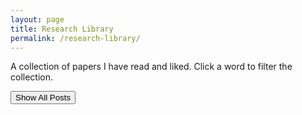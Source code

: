 ```yaml
---
layout: page
title: Research Library
permalink: /research-library/
---
```


A collection of papers I have read and liked.
Click a word to filter the collection.


<script>
  // Load the precomputed word-to-posts map
  const wordToPostsMap = {{ site.data.wordToPostsMap | jsonify }};

  var postsData = [
    {% for post in site.categories.research %}
      {
        "title": "{{ post.title | escape | replace: '&amp;', '&' | replace: '&lt;', '<' | replace: '&gt;', '>' | replace: '&quot;', '"' | replace: '&#39;', "'" }}",
        "url": "{{ post.url | absolute_url }}",
        "date": "{{ post.date | date: '%B %d, %Y' }}",
        "summary": "{{ post.summary | escape | strip_newlines | replace: '&amp;', '&' | replace: '&lt;', '<' | replace: '&gt;', '>' | replace: '&quot;', '"' | replace: '&#39;', "'" }}"
      },
    {% endfor %}
  ];


function displayAllPosts() {
  document.querySelectorAll('#word-cloud span').forEach(el => el.classList.remove('clicked-word'));
  const postsContainer = document.getElementById('posts-container');
  if (!postsContainer) return;
  postsContainer.innerHTML = ''; // Clear previous content

  const listElement = document.createElement('ul');
  postsData.forEach(post => {
    const postItem = document.createElement('li');
    
    const postLink = document.createElement('a');
    postLink.href = post.url;
    postLink.innerText = post.title;
    postLink.target = "_blank"; // open in new tab
    
    const postDate = document.createElement('div');
    postDate.innerText = post.date;
    postDate.className = 'date-italic';
    
    const postSummary = document.createElement('div');
    postSummary.innerText = post.summary;

    postItem.appendChild(postLink);
    postItem.appendChild(document.createElement('br'));
    postItem.appendChild(postDate);
    postItem.appendChild(postSummary);
    postItem.appendChild(document.createElement('br'));
    
    listElement.appendChild(postItem);
  });
  postsContainer.appendChild(listElement);
}

document.addEventListener('DOMContentLoaded', function() {
  // Convert wordToPostsMap to an array of [word, posts] pairs
  const wordPostsPairs = Object.keys(wordToPostsMap).map(word => [word, wordToPostsMap[word]]);

  // Sort the pairs by the number of posts in descending order and keep only the top k
  const cloudSize = 80
  const topWords = wordPostsPairs.sort((a, b) => b[1].length - a[1].length).slice(0, cloudSize);

  const wordCloudContainer = document.getElementById('word-cloud');
  wordCloudContainer.innerHTML = ''; // Clear previous word cloud, if any

  // Assuming topWords is sorted by frequency, descending
  const maxFrequency = topWords[0][1].length; // The frequency of the most common word
  const minFrequency = topWords[topWords.length - 1][1].length; // The frequency of the least common word

  topWords.forEach(([word, posts]) => {
    const frequency = posts.length;
    const basefontsize = 16
    const scale = (frequency - minFrequency) / (maxFrequency - minFrequency);
    const fontSize = basefontsize + (scale * basefontsize); // 16px is the base size, and we scale up to double this size

    const wordElement = document.createElement('span');
    wordElement.style.fontSize = `${fontSize}px`; // Set the dynamically calculated font size
    wordElement.innerText = word;
    wordElement.style.cursor = 'pointer';
    wordElement.style.color = getRandomColor();
    wordElement.title = `Frequency: ${frequency}`;
    wordElement.onclick = function() {
      displayPostsForWord(word); 
      document.querySelectorAll('#word-cloud span').forEach(el => el.classList.remove('clicked-word'));
      this.classList.add('clicked-word');
      };
    wordCloudContainer.appendChild(wordElement);
    wordCloudContainer.appendChild(document.createTextNode(' ')); // For spacing
  });

  displayAllPosts(); // Initially show all posts
});

function getRandomColor() {
    // Generate a random hue from 0 to 360
    const hue = Math.floor(Math.random() * 360);
    // Set saturation to 100% and lightness to 50% for vivid colors
    return `hsl(${hue}, 100%, 40%)`;
}

function displayPostsForWord(word) {
  const postsContainer = document.getElementById('posts-container');
  if (!postsContainer) return;
  postsContainer.innerHTML = ''; // Clear previous content
  
  let relatedPosts = wordToPostsMap[word];
  if (relatedPosts && relatedPosts.length > 0) {
    // Sort posts by date
    relatedPosts = relatedPosts.sort((a, b) => {
      // Assuming the date is in a format like "5 Jun 2017"
      const dateA = new Date(a.date);
      const dateB = new Date(b.date);
      return dateB - dateA; // Sort in descending order (newest first)
    });

    const listElement = document.createElement('ul');
    relatedPosts.forEach(post => {
      const postItem = document.createElement('li');
      
      const postLink = document.createElement('a');
      postLink.href = post.url;
      postLink.innerText = post.title;
      postLink.target = "_blank"; // open in new tab
      
      const postDate = document.createElement('div');
      postDate.innerText = post.date;
      postDate.className = 'date-italic';
      
      const postSummary = document.createElement('div');
      postSummary.innerText = post.summary;

      postItem.appendChild(postLink);
      postItem.appendChild(document.createElement('br'));
      postItem.appendChild(postDate);
      postItem.appendChild(postSummary);
      postItem.appendChild(document.createElement('br'));
      
      listElement.appendChild(postItem);
    });
    postsContainer.appendChild(listElement);
  } else {
    postsContainer.innerHTML = '<p>No posts found for this word.</p>';
  }
}


</script>

<head>
  <!-- Other head elements -->
  <style>
    #word-cloud {
      display: flex;
      flex-wrap: wrap;
      justify-content: space-evenly;
      align-items: flex-start;
      text-align: justify;
      line-height: 0.9;
    }
    #word-cloud span {
      margin-right: 4px; /* Horizontal spacing between words */
      margin-left: 4px; /* Horizontal spacing between words */
      margin-top: 4px; /* Vertical spacing between lines of words */
      margin-bottom: 4px; /* Vertical spacing between lines of words */
    }
    .date-italic {
      font-style: italic;
    }
    .clicked-word {
      font-weight: bold;
      text-decoration: underline;
    }
  </style>
</head>


<div id="word-cloud"></div>
<button id="show-all-posts">Show All Posts</button>
<script> document.getElementById('show-all-posts').addEventListener('click', displayAllPosts); </script>
<br><br>
<div id="posts-container"></div>

